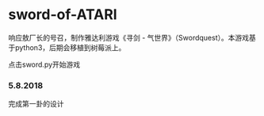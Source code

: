 # sword-of-ATARI

响应敖厂长的号召，制作雅达利游戏《寻剑 - 气世界》（Swordquest）。本游戏基于python3，后期会移植到树莓派上。

点击sword.py开始游戏

### 5.8.2018

完成第一卦的设计

